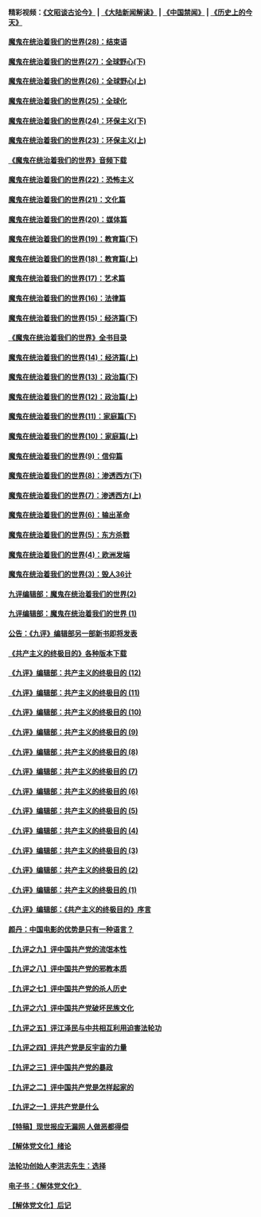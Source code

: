 #### 精彩视频：[《文昭谈古论今》](https://github.com/gfw-breaker/wenzhao/blob/master/README.md?t=01110931) | [《大陆新闻解读》](https://github.com/gfw-breaker/ntdtv-comedy/blob/master/README.md?t=01110931) | [《中国禁闻》](https://github.com/gfw-breaker/ntdtv-news/blob/master/README.md?t=01110931) | [《历史上的今天》](https://github.com/gfw-breaker/today-in-history/blob/master/README.md?t=01110931) 

#### [魔鬼在统治着我们的世界(28)：结束语](../pages/nsc422/n10936246.md?t=01110931) 

#### [魔鬼在统治着我们的世界(27)：全球野心(下)](../pages/nsc422/n10928319.md?t=01110931) 

#### [魔鬼在统治着我们的世界(26)：全球野心(上)](../pages/nsc422/n10900318.md?t=01110931) 

#### [魔鬼在统治着我们的世界(25)：全球化](../pages/nsc422/n10788205.md?t=01110931) 

#### [魔鬼在统治着我们的世界(24)：环保主义(下)](../pages/nsc422/n10695307.md?t=01110931) 

#### [魔鬼在统治着我们的世界(23)：环保主义(上)](../pages/nsc422/n10688613.md?t=01110931) 

#### [《魔鬼在统治着我们的世界》音频下载](../pages/nsc422/n10635553.md?t=01110931) 

#### [魔鬼在统治着我们的世界(22)：恐怖主义](../pages/nsc422/n10614727.md?t=01110931) 

#### [魔鬼在统治着我们的世界(21)：文化篇](../pages/nsc422/n10597706.md?t=01110931) 

#### [魔鬼在统治着我们的世界(20)：媒体篇](../pages/nsc422/n10586579.md?t=01110931) 

#### [魔鬼在统治着我们的世界(19)：教育篇(下)](../pages/nsc422/n10564808.md?t=01110931) 

#### [魔鬼在统治着我们的世界(18)：教育篇(上)](../pages/nsc422/n10526970.md?t=01110931) 

#### [魔鬼在统治着我们的世界(17)：艺术篇](../pages/nsc422/n10499093.md?t=01110931) 

#### [魔鬼在统治着我们的世界(16)：法律篇](../pages/nsc422/n10485969.md?t=01110931) 

#### [魔鬼在统治着我们的世界(15)：经济篇(下)](../pages/nsc422/n10469975.md?t=01110931) 

#### [《魔鬼在统治着我们的世界》全书目录](../pages/nsc422/n10464261.md?t=01110931) 

#### [魔鬼在统治着我们的世界(14)：经济篇(上)](../pages/nsc422/n10457370.md?t=01110931) 

#### [魔鬼在统治着我们的世界(13)：政治篇(下)](../pages/nsc422/n10448270.md?t=01110931) 

#### [魔鬼在统治着我们的世界(12)：政治篇(上)](../pages/nsc422/n10444576.md?t=01110931) 

#### [魔鬼在统治着我们的世界(11)：家庭篇(下)](../pages/nsc422/n10440961.md?t=01110931) 

#### [魔鬼在统治着我们的世界(10)：家庭篇(上)](../pages/nsc422/n10435448.md?t=01110931) 

#### [魔鬼在统治着我们的世界(9)：信仰篇](../pages/nsc422/n10432159.md?t=01110931) 

#### [魔鬼在统治着我们的世界(8)：渗透西方(下)](../pages/nsc422/n10429603.md?t=01110931) 

#### [魔鬼在统治着我们的世界(7)：渗透西方(上)](../pages/nsc422/n10426013.md?t=01110931) 

#### [魔鬼在统治着我们的世界(6)：输出革命](../pages/nsc422/n10421536.md?t=01110931) 

#### [魔鬼在统治着我们的世界(5)：东方杀戮](../pages/nsc422/n10417707.md?t=01110931) 

#### [魔鬼在统治着我们的世界(4)：欧洲发端](../pages/nsc422/n10414890.md?t=01110931) 

#### [魔鬼在统治着我们的世界(3)：毁人36计](../pages/nsc422/n10411583.md?t=01110931) 

#### [九评编辑部：魔鬼在统治着我们的世界(2)](../pages/nsc422/n10410036.md?t=01110931) 

#### [九评编辑部：魔鬼在统治着我们的世界 (1)](../pages/nsc422/n10406825.md?t=01110931) 

#### [公告：《九评》编辑部另一部新书即将发表](../pages/nsc422/n10405104.md?t=01110931) 

#### [《共产主义的终极目的》各种版本下载](../pages/nsc422/n10022138.md?t=01110931) 

#### [《九评》编辑部：共产主义的终极目的 (12)](../pages/nsc422/n9933272.md?t=01110931) 

#### [《九评》编辑部：共产主义的终极目的 (11)](../pages/nsc422/n9924973.md?t=01110931) 

#### [《九评》编辑部：共产主义的终极目的 (10)](../pages/nsc422/n9920883.md?t=01110931) 

#### [《九评》编辑部：共产主义的终极目的 (9)](../pages/nsc422/n9916363.md?t=01110931) 

#### [《九评》编辑部：共产主义的终极目的 (8)](../pages/nsc422/n9912488.md?t=01110931) 

#### [《九评》编辑部：共产主义的终极目的 (7)](../pages/nsc422/n9901176.md?t=01110931) 

#### [《九评》编辑部：共产主义的终极目的 (6)](../pages/nsc422/n9899359.md?t=01110931) 

#### [《九评》编辑部：共产主义的终极目的 (5)](../pages/nsc422/n9893174.md?t=01110931) 

#### [《九评》编辑部：共产主义的终极目的 (4)](../pages/nsc422/n9891246.md?t=01110931) 

#### [《九评》编辑部：共产主义的终极目的 (3)](../pages/nsc422/n9879879.md?t=01110931) 

#### [《九评》编辑部：共产主义的终极目的 (2)](../pages/nsc422/n9876205.md?t=01110931) 

#### [《九评》编辑部：共产主义的终极目的 (1)](../pages/nsc422/n9865857.md?t=01110931) 

#### [《九评》编辑部：《共产主义的终极目的》序言](../pages/nsc422/n9862666.md?t=01110931) 

#### [颜丹：中国电影的优势是只有一种语言？](../pages/nsc422/n9583062.md?t=01110931) 

#### [【九评之九】评中国共产党的流氓本性](../pages/nsc422/n737542.md?t=01110931) 

#### [【九评之八】评中国共产党的邪教本质](../pages/nsc422/n735942.md?t=01110931) 

#### [【九评之七】评中国共产党的杀人历史](../pages/nsc422/n733806.md?t=01110931) 

#### [【九评之六】评中国共产党破坏民族文化](../pages/nsc422/n731667.md?t=01110931) 

#### [【九评之五】评江泽民与中共相互利用迫害法轮功](../pages/nsc422/n730058.md?t=01110931) 

#### [【九评之四】评共产党是反宇宙的力量](../pages/nsc422/n727814.md?t=01110931) 

#### [【九评之三】评中国共产党的暴政](../pages/nsc422/n725597.md?t=01110931) 

#### [【九评之二】评中国共产党是怎样起家的](../pages/nsc422/n723946.md?t=01110931) 

#### [【九评之一】评共产党是什么](../pages/nsc422/n722529.md?t=01110931) 

#### [【特稿】现世报应无漏网 人做恶都得偿](../pages/nsc422/n4215167.md?t=01110931) 

#### [【解体党文化】绪论](../pages/nsc422/n1449356.md?t=01110931) 

#### [法轮功创始人李洪志先生：选择](../pages/nsc422/n3580738.md?t=01110931) 

#### [电子书：《解体党文化》](../pages/nsc422/n1573484.md?t=01110931) 

#### [【解体党文化】后记](../pages/nsc422/n1531999.md?t=01110931) 

